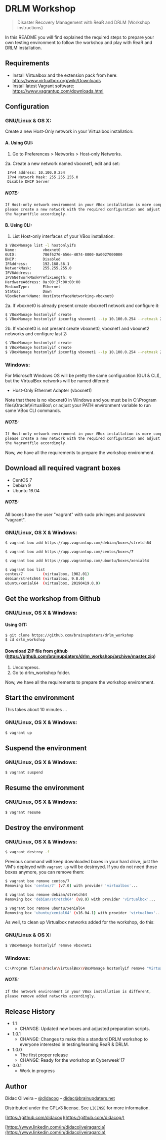 # DRLM Workshop
> Disaster Recovery Management with ReaR and DRLM (Workshop instructions)


In this README you will find explained the required steps to prepare your own testing environment to follow the workshop and
play with ReaR and DRLM installation.

## Requirements

- Install Virtualbox and the extension pack from here: https://www.virtualbox.org/wiki/Downloads
- Install latest Vagrant software: https://www.vagrantup.com/downloads.html

## Configuration

### GNU/Linux & OS X:

Create a new Host-Only network in your Virtualbox installation:

#### A. Using GUI:

1. Go to Preferences > Networks > Host-only Networks.

2a. Create a new network named vboxnet1, edit and set:

```sh
 IPv4 address: 10.100.0.254
 IPv4 Network Mask: 255.255.255.0
 Disable DHCP Server
```

##### NOTE:
```sh
If Host-only network environment in your VBox installation is more complex, 
please create a new network with the required configuration and adjust 
the Vagrantfile accordingly.
```

#### B. Using CLI:

1. List Host-only interfaces of your VBox installation:
```sh
$ VBoxManage list -l hostonlyifs
Name:            vboxnet0
GUID:            786f6276-656e-4074-8000-0a0027000000
DHCP:            Disabled
IPAddress:       192.168.56.1
NetworkMask:     255.255.255.0
IPV6Address:
IPV6NetworkMaskPrefixLength: 0
HardwareAddress: 0a:00:27:00:00:00
MediumType:      Ethernet
Status:          Down
VBoxNetworkName: HostInterfaceNetworking-vboxnet0
```
2a. If vboxnet0 is already present create vboxnet1 network and configure it: 
```sh
$ VBoxManage hostonlyif create
$ VBoxManage hostonlyif ipconfig vboxnet1 --ip 10.100.0.254 --netmask 255.255.255.0
```
2b. If vboxnet0 is not present create vboxnet0, vboxnet1 and vboxnet2 networks and configure last 2: 
```sh
$ VBoxManage hostonlyif create
$ VBoxManage hostonlyif create
$ VBoxManage hostonlyif ipconfig vboxnet1 --ip 10.100.0.254 --netmask 255.255.255.0
```

### Windows:

For Microsoft Windows OS will be pretty the same configuration (GUI & CLI), but the VirtualBox networks will be named diferent:

- Host-Only Ethernet Adapter (vboxnet1)

Note that there is no vboxnet0 in Windows and you must be in C:\Program files\Oracle\VirtualBox\ or adjust your PATH environment variable to run same VBox CLI commands.

##### NOTE:
```sh
If Host-only network environment in your VBox installation is more complex, 
please create a new network with the required configuration and adjust 
the Vagrantfile accordingly. 
```

Now, we have all the requirements to prepare the workshop environment.

## Download all required vagrant boxes

- CentOS 7
- Debian 9
- Ubuntu 16.04


##### NOTE:
All boxes have the user "vagrant" with sudo privileges and password "vagrant". 

### GNU/Linux, OS X & Windows:

```sh   
$ vagrant box add https://app.vagrantup.com/debian/boxes/stretch64

$ vagrant box add https://app.vagrantup.com/centos/boxes/7

$ vagrant box add https://app.vagrantup.com/ubuntu/boxes/xenial64

```
```sh
$ vagrant box list
centos/7         (virtualbox, 1902.01)
debian/stretch64 (virtualbox, 9.8.0)
ubuntu/xenial64  (virtualbox, 20190419.0.0)
```

## Get the workshop from Github

### GNU/Linux, OS X & Windows:

#### Using GIT:
```sh
$ git clone https://github.com/brainupdaters/drlm_workshop
$ cd drlm_workshop
```
#### Download ZIP file from github (https://github.com/brainupdaters/drlm_workshop/archive/master.zip)
1. Uncompress.
2. Go to drlm_workshop folder.

Now, we have all the requirements to prepare the workshop environment.

## Start the environment

This takes about 10 minutes ...

### GNU/Linux, OS X & Windows:

```sh
$ vagrant up
```

## Suspend the environment

### GNU/Linux, OS X & Windows:

```sh
$ vagrant suspend
```

## Resume the environment

### GNU/Linux, OS X & Windows:

```sh
$ vagrant resume
```

## Destroy the environment

### GNU/Linux, OS X & Windows:

```sh
$ vagrant destroy -f
```
Previous command will keep downloaded boxes in your hard drive, 
just the VM's deployed with ```vagrant up``` will be destroyed.
If you do not need those boxes anymore, you can remove them:

```sh
$ vagrant box remove centos/7
Removing box 'centos/7' (v7.0) with provider 'virtualbox'...

$ vagrant box remove debian/stretch64
Removing box 'debian/stretch64' (v8.0) with provider 'virtualbox'...

$ vagrant box remove ubuntu/xenial64
Removing box 'ubuntu/xenial64' (v16.04.1) with provider 'virtualbox'...
```
As well, to clean up Virtualbox networks added for the workshop, do this:

### GNU/Linux & OS X:

```sh
$ VBoxManage hostonlyif remove vboxnet1
```

### Windows:

```sh
C:\Program files\Oracle\VirtualBox\VBoxManage hostonlyif remove "Virtualbox Host-Only Ethernet Adapter"
```

##### NOTE:
```sh
If the network environment in your VBox installation is different, 
please remove added networks accordingly.
```

## Release History

* 1.1
	* CHANGE: Updated new boxes and adjusted preparation scripts.
* 1.0.1
    * CHANGE: Changes to make this a standard DRLM workshop to everyone interested in testing/learning ReaR & DRLM.
* 1.0.0
    * The first proper release
    * CHANGE: Ready for the workshop at Cyberweek'17
* 0.0.1
    * Work in progress

## Author

Didac Oliveira – [@didacog](https://twitter.com/didacog) – didac@brainupdaters.net

Distributed under the GPLv3 license. See ``LICENSE`` for more information.

[https://github.com/didacog](https://github.com/didacog/)

[https://www.linkedin.com/in/didacoliveiragarcia](https://www.linkedin.com/in/didacoliveiragarcia)
